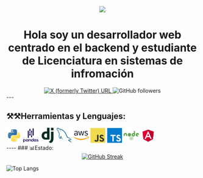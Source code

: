 <div id="header" align="center">
  <img src="https://media.giphy.com/media/ZVik7pBtu9dNS/giphy.gif?cid=ecf05e47lhkqd4o5hw7ivfudiyxvsh0q0xig9ynf18posh46&ep=v1_gifs_search&rid=giphy.gif&ct=g" width="200"/>
  <h1 align="center">
      Hola soy un desarrollador web centrado en el backend y estudiante de Licenciatura en sistemas de infromación
  </h1>
</div>

<div id="badges" align="center">
  <a href="https://twitter.com/Silvestre525" align="center"">
      <img alt="X (formerly Twitter) URL" src="https://img.shields.io/twitter/url?url=https%3A%2F%2Ftwitter.com%2FSilvestre525">
  </a>
  <a  align="center"">
      <img alt="GitHub followers" src="https://img.shields.io/github/followers/Silvestre525">
  </a>
</div>
---
<div aling="left" id="tools">
  <h2>
     ⚒️⚒️Herramientas y Lenguajes:
  </h2>
  <div>
    <img src="https://github.com/devicons/devicon/blob/master/icons/python/python-original.svg" title="python" width="40">
    <img src="https://github.com/devicons/devicon/blob/master/icons/pandas/pandas-plain-wordmark.svg" title="pandas" width="40">
    <img src="https://github.com/devicons/devicon/blob/master/icons/django/django-plain.svg" title="django" width="40">
    <img src="https://github.com/devicons/devicon/blob/master/icons/mysql/mysql-original.svg" title="mysql" width="40">
    <img src="https://github.com/devicons/devicon/blob/master/icons/amazonwebservices/amazonwebservices-original-wordmark.svg" title="AWS" width="40">
    <img src="https://github.com/devicons/devicon/blob/master/icons/javascript/javascript-original.svg" title="javascript" width="40">
    <img src="https://github.com/devicons/devicon/blob/master/icons/typescript/typescript-original.svg" title="typescript" width="40">
    <img src="https://github.com/devicons/devicon/blob/master/icons/nodejs/nodejs-plain-wordmark.svg" title="node" width="40">
    <img src="https://github.com/devicons/devicon/blob/master/icons/angular/angular-original.svg" title="Angular" width="40">
  </div>
</div>
----
### 📊Estado: 
<div align="center">
  <a href="https://git.io/streak-stats"><img src="https://github-readme-streak-stats.herokuapp.com?user=Silvestre525&theme=radical&hide_border=true&locale=es&date_format=j%2Fn%5B%2FY%5D" alt="GitHub Streak" /></a>
</div>

![Top Langs](https://github-readme-stats.vercel.app/api/top-langs/?username=Silvestre525&hide_progress=true)


